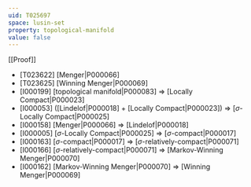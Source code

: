 ```yaml
---
uid: T025697
space: lusin-set
property: topological-manifold
value: false
---
```

[[Proof]]

* [T023622] [Menger|P000066]
* [T023625] [Winning Menger|P000069]
* [I000199] [topological manifold|P000083] => [Locally Compact|P000023]
* [I000053] ([Lindelof|P000018] + [Locally Compact|P000023]) => [$\sigma$-Locally Compact|P000025]
* [I000158] [Menger|P000066] => [Lindelof|P000018]
* [I000005] [$\sigma$-Locally Compact|P000025] => [$\sigma$-compact|P000017]
* [I000163] [$\sigma$-compact|P000017] => [$\sigma$-relatively-compact|P000071]
* [I000166] [$\sigma$-relatively-compact|P000071] => [Markov-Winning Menger|P000070]
* [I000162] [Markov-Winning Menger|P000070] => [Winning Menger|P000069]


